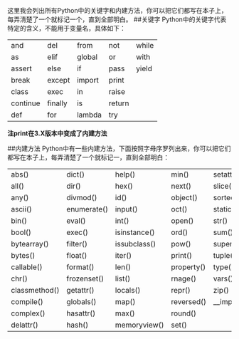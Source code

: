 这里我会列出所有Python中的关键字和内建方法，你可以把它们都写在本子上，每弄清楚了一个就标记一个，直到全部明白。
##关键字
Python中的关键字代表特定的含义，不能用于变量名，具体如下：

||||||
|-|-|-|-|-|
|and|del|from|not|while|
|as|elif|global|or|with|
|assert|else|if|pass|yield|
|break|except|import|print||
|class|exec|in|raise||
|continue|finally|is|return||
|def|for|lambda|try|||

**注print在3.X版本中变成了内建方法**

##内建方法
Python中有一些内建方法，下面按照字母序罗列出来，你可以把它们都写在本子上，每弄清楚了一个就标记一，直到全部明白：

||||||
|-----|-----|-----|-----|-----|
|abs()|dict()|help()|min()|setattr()|
|all()|dir()|hex()|next()|slice()|
|any()|divmod()|id()|object()|sorted()|
|ascii()|enumerate()|input()|oct()|staticmethod()|
|bin()|eval()|int()|open()|str()|
|bool()|exec()|isinstance()|ord()|sum()|
|bytearray()|filter()|issubclass()|pow()|super()|
|bytes()|float()|iter()|print()|tuple()|
|callable()|format()|len()|property()|type()|
|chr()|frozenset()|list()|rnage()|vars()|
|classmethod()|getattr()|locals()|repr()|zip()|
|compile()|globals()|map()|reversed()|\_\_import\_\_()|
|complex()|hasattr()|max()|round()||
|delattr()|hash()|memoryview()|set()|||
